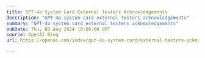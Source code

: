 ```yaml
---
title: GPT-4o System Card External Testers Acknowledgements
description: "GPT-4o system card external testers acknowledgements"
summary: "GPT-4o system card external testers acknowledgements"
pubDate: Thu, 08 Aug 2024 10:00:00 GMT
source: OpenAI Blog
url: https://openai.com/index/gpt-4o-system-card/external-testers-acknowledgements

---
```



